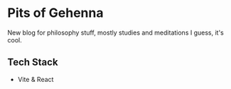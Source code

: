 # Pits of Gehenna

New blog for philosophy stuff, mostly studies and meditations I guess, it's cool.

## Tech Stack
- Vite & React

